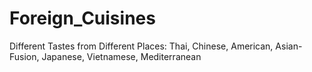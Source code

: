 # Foreign_Cuisines
Different Tastes from Different Places: 
Thai, Chinese, American, Asian-Fusion, Japanese, Vietnamese, Mediterranean

